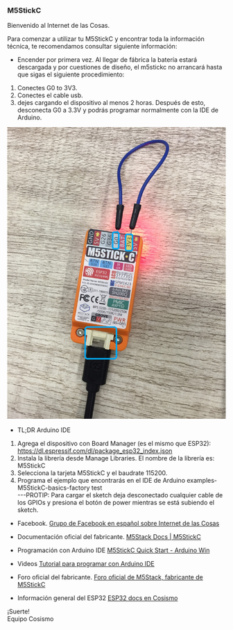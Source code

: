 ### M5StickC

Bienvenido al Internet de las Cosas.

Para comenzar a utilizar tu M5StickC y encontrar toda la información técnica, te recomendamos consultar siguiente información:

* Encender por primera vez. Al llegar de fábrica la batería estará descargada y por cuestiones de diseño, el m5stickc no arrancará hasta que sigas el siguiente procedimiento: 
1. Conectes  G0 to 3V3. 
2. Conectes el cable usb. 
3. dejes cargando el dispositivo al menos 2 horas. Después de esto, desconecta G0 a 3.3V y podrás programar normalmente con la IDE de Arduino.

![m5stick](m5stickc_05.jpg)

* TL;DR  Arduino IDE
1. Agrega el dispositivo con Board Manager (es el mismo que ESP32):
     https://dl.espressif.com/dl/package_esp32_index.json
2. Instala la librería desde Manage Libraries. El nombre de la librería es: 
        M5StickC
3. Selecciona la tarjeta M5StickC y el baudrate 115200.
4. Programa el ejemplo que encontrarás en el IDE de Arduino examples-M5StickC-basics-factory test  
---PROTIP: Para cargar el sketch deja desconectado cualquier cable de los GPIOs y presiona el botón de power mientras se está subiendo el sketch.

* Facebook.
[Grupo de Facebook en español sobre Internet de las Cosas](https://www.facebook.com/groups/724628401049648/)

* Documentación oficial del fabricante.
[M5Stack Docs | M5StickC](https://docs.m5stack.com/#/en/core/m5stickc)

* Programación con Arduino IDE
[M5StickC Quick Start - Arduino Win](https://docs.m5stack.com/#/en/quick_start/m5stickc/m5stickc_quick_start_with_arduino_Windows?id=_2-install-esp32-boards-manager)

* Videos
[Tutorial para programar con Arduino IDE](https://www.youtube.com/watch?v=ppXkl0046dc)

* Foro oficial del fabricante.
[Foro oficial de M5Stack, fabricante de M5StickC](http://community.m5stack.com/)

* Información general del ESP32
[ESP32 docs en Cosismo](https://cosismo.github.io/esp32-devkit/)



¡Suerte!  
  Equipo Cosismo
